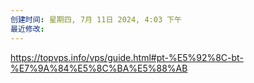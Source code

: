 ```yaml
---
创建时间: 星期四, 7月 11日 2024, 4:03 下午
最近修改: 
---
```

https://topvps.info/vps/guide.html#pt-%E5%92%8C-bt-%E7%9A%84%E5%8C%BA%E5%88%AB